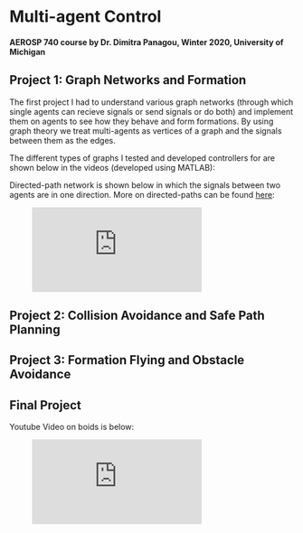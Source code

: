 # Multi-agent Control

#### AEROSP 740 course by Dr. Dimitra Panagou, Winter 2020, University of Michigan

## Project 1: Graph Networks and Formation

The first project I had to understand various graph networks (through which single agents can recieve signals or send signals or do both) and implement them on agents to see how they behave and form formations. By using graph theory we treat multi-agents as vertices of a graph and the signals between them as the edges.

The different types of graphs I tested and developed controllers for are shown below in the videos (developed using MATLAB):

Directed-path network is shown below in which the signals between two agents are in one direction. More on directed-paths can be found [here](https://algs4.cs.princeton.edu/42digraph/):

<!-- blank line -->
<figure class="video_container">
  <iframe src="https://www.youtube.com/embed/q1yDDiPBfw4" frameborder="0" allowfullscreen="true"> </iframe>
</figure>
<!-- blank line -->



## Project 2: Collision Avoidance and Safe Path Planning


## Project 3: Formation Flying and Obstacle Avoidance



## Final  Project

Youtube Video on boids is below:
<!-- blank line -->
<figure class="video_container">
  <iframe src="https://www.youtube.com/embed/bqtqltqcQhw" frameborder="0" allowfullscreen="true"> </iframe>
</figure>
<!-- blank line -->

